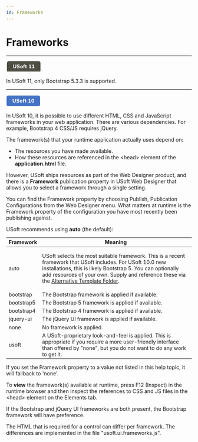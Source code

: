 ```yaml
---
id: Frameworks
---
```


# Frameworks

----

![](./assets/0ad2203c-e22e-42ab-b740-e7cb035f4c84.png)



In USoft 11, only Bootstrap 5.3.3 is supported.

----

![](./assets/952b770a-90e7-498a-9b8f-4d65a027d0da.png)



In USoft 10, it is possible to use different HTML, CSS and JavaScript frameworks in your web application. There are various dependencies. For example, Bootstrap 4 CSS/JS requires jQuery.

The framework(s) that your runtime application actually uses depend on:

- The resources you have made available.
- How these resources are referenced in the \<head> element of the **application.html** file.

However, USoft ships resources as part of the Web Designer product, and there is a **Framework** publication property in USoft Web Designer that allows you to select a framework through a single setting.

You can find the Framework property by choosing Publish, Publication Configurations from the Web Designer menu. What matters at runtime is the Framework property of the configuration you have most recently been publishing against.

USoft recommends using **auto** (the default):

|**Framework**|**Meaning**|
|--------|--------|
|auto    |<p>USoft selects the most suitable framework. This is a recent framework that USoft includes. For USoft 10.0 new installations, this is likely Bootstrap 5. You can optionally add resources of your own. Supply and reference these via the [Alternative Template Folder](/Web_and_app_UIs/Publication_configurations/The_Alternative_Template_Folder.md).</p>|
|bootstrap|The Bootstrap framework is applied if available.|
|bootstrap5|The Bootstrap 5 framework is applied if available.|
|bootstrap4|The Bootstrap 4 framework is applied if available.|
|jquery-ui|The jQuery UI framework is applied if available.|
|none    |No framework is applied.|
|usoft   |A USoft-proprietary look-and-feel is applied. This is appropriate if you require a more user-friendly interface than offered by "none", but you do not want to do any work to get it.|



If you set the Framework property to a value not listed in this help topic, it will fallback to 'none'.

To **view** the framework(s) available at runtime, press F12 (Inspect) in the runtime browser and then inspect the references to CSS and JS files in the \<head> element on the Elements tab.

If the Bootstrap and jQuery UI frameworks are both present, the Bootstrap framework will have preference.

The HTML that is required for a control can differ per framework. The differences are implemented in the file "usoft.ui.frameworks.js".